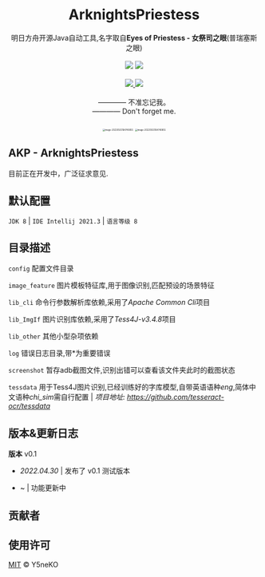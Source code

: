 <h1 align="center">ArknightsPriestess</h1>
<p align="center">
  明日方舟开源Java自动工具,名字取自<b>Eyes of Priestess - 女祭司之眼</b>(普瑞塞斯之眼)
  <br><br>
  <a href='https://blog.ysneko.com'><img src="https://img.shields.io/static/v1?label=Powered%20by&message=Y5neKO&color=green"></a>
  <a href='https://www.oracle.com/java/technologies/downloads/#java8'><img src="https://img.shields.io/static/v1?label=JDK&message=1.8&color=yellow"></a>
  <br><br>
  <a href="#">
    <img src="https://img.shields.io/badge/Supported%20by-Alipay🈲%20%E2%86%92-gray.svg?colorA=655BE1&colorB=4F44D6&style=for-the-badge"/>
  </a>
  <a href="#">
    <img src="https://img.shields.io/badge/Supported%20by-WechatPay🈲%20%E2%86%92-gray.svg?colorA=61c265&colorB=4CAF50&style=for-the-badge"/>
  </a>
  <br><br>
  <a>———— 不准忘记我。</a>
  <br>
  <a>———— Don't forget me.</a>
  <br><br>
  <img src="https://img-blog.csdnimg.cn/7512889713bd422dbd791e17359ed1d3.png" alt="image-20220503164740855" style="zoom:30%;" />
  <img src="https://img-blog.csdnimg.cn/66faca6cebf54f778e201362c8a34388.png" alt="image-20220503164740855" style="zoom:30%;" />
</p>
  
## AKP - ArknightsPriestess

目前正在开发中，广泛征求意见.


## 默认配置
`JDK 8`  |  `IDE Intellij 2021.3`  |  `语言等级 8`


## 目录描述
`config` 配置文件目录

`image_feature` 图片模板特征库,用于图像识别,匹配预设的场景特征

`lib_cli` 命令行参数解析库依赖,采用了*Apache Common Cli*项目

`lib_ImgIf` 图片识别库依赖,采用了*Tess4J-v3.4.8*项目

`lib_other` 其他小型杂项依赖

`log` 错误日志目录,带\*为重要错误

`screenshot` 暂存adb截图文件,识别出错可以查看该文件夹此时的截图状态

`tessdata` 用于Tess4J图片识别,已经训练好的字库模型,自带英语语种*eng*,简体中文语种*chi_sim*需自行配置 | *项目地址: https://github.com/tesseract-ocr/tessdata*


## 版本&更新日志
**版本** v0.1

- *2022.04.30* | 发布了 v0.1 测试版本

- ~ | 功能更新中


## 贡献者


## 使用许可
[MIT](LICENSE) © Y5neKO
   
